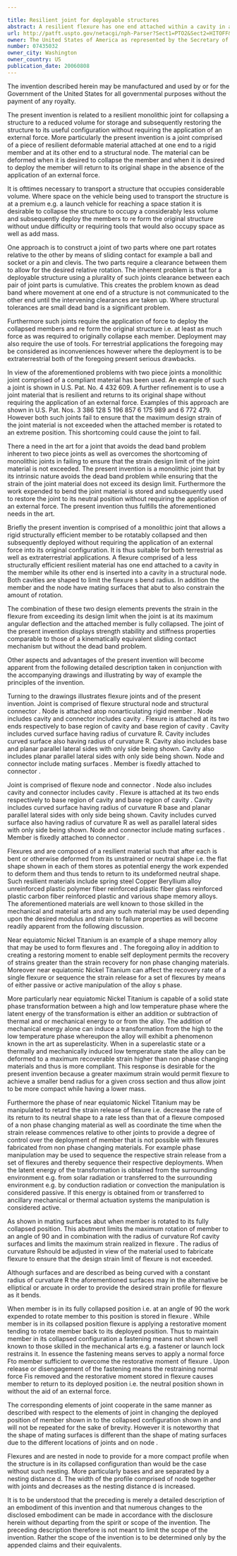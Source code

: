 ```yaml
---

title: Resilient joint for deployable structures
abstract: A resilient flexure has one end attached within a cavity in a rigid member, and the other end attached within a cavity in a structural mode. The cavities are shaped to limit the flexure's bend radius. The member and the node have mating surfaces that abut to constrain the amount of rotation of the member. The aforementioned elements are shaped to prevent the strain in the flexure from exceeding its design limit when the joint is at its maximum angular deflection and the attached member is fully collapsed.
url: http://patft.uspto.gov/netacgi/nph-Parser?Sect1=PTO2&Sect2=HITOFF&p=1&u=%2Fnetahtml%2FPTO%2Fsearch-adv.htm&r=1&f=G&l=50&d=PALL&S1=07435032&OS=07435032&RS=07435032
owner: The United States of America as represented by the Secretary of the Air Force
number: 07435032
owner_city: Washington
owner_country: US
publication_date: 20060808
---
```

The invention described herein may be manufactured and used by or for the Government of the United States for all governmental purposes without the payment of any royalty.

The present invention is related to a resilient monolithic joint for collapsing a structure to a reduced volume for storage and subsequently restoring the structure to its useful configuration without requiring the application of an external force. More particularly the present invention is a joint comprised of a piece of resilient deformable material attached at one end to a rigid member and at its other end to a structural node. The material can be deformed when it is desired to collapse the member and when it is desired to deploy the member will return to its original shape in the absence of the application of an external force.

It is ofttimes necessary to transport a structure that occupies considerable volume. Where space on the vehicle being used to transport the structure is at a premium e.g. a launch vehicle for reaching a space station it is desirable to collapse the structure to occupy a considerably less volume and subsequently deploy the members to re form the original structure without undue difficulty or requiring tools that would also occupy space as well as add mass.

One approach is to construct a joint of two parts where one part rotates relative to the other by means of sliding contact for example a ball and socket or a pin and clevis. The two parts require a clearance between them to allow for the desired relative rotation. The inherent problem is that for a deployable structure using a plurality of such joints clearance between each pair of joint parts is cumulative. This creates the problem known as dead band where movement at one end of a structure is not communicated to the other end until the intervening clearances are taken up. Where structural tolerances are small dead band is a significant problem.

Furthermore such joints require the application of force to deploy the collapsed members and re form the original structure i.e. at least as much force as was required to originally collapse each member. Deployment may also require the use of tools. For terrestrial applications the foregoing may be considered as inconveniences however where the deployment is to be extraterrestrial both of the foregoing present serious drawbacks.

In view of the aforementioned problems with two piece joints a monolithic joint comprised of a compliant material has been used. An example of such a joint is shown in U.S. Pat. No. 4 432 609. A further refinement is to use a joint material that is resilient and returns to its original shape without requiring the application of an external force. Examples of this approach are shown in U.S. Pat. Nos. 3 386 128 5 196 857 6 175 989 and 6 772 479. However both such joints fail to ensure that the maximum design strain of the joint material is not exceeded when the attached member is rotated to an extreme position. This shortcoming could cause the joint to fail.

There a need in the art for a joint that avoids the dead band problem inherent to two piece joints as well as overcomes the shortcoming of monolithic joints in failing to ensure that the strain design limit of the joint material is not exceeded. The present invention is a monolithic joint that by its intrinsic nature avoids the dead band problem while ensuring that the strain of the joint material does not exceed its design limit. Furthermore the work expended to bend the joint material is stored and subsequently used to restore the joint to its neutral position without requiring the application of an external force. The present invention thus fulfills the aforementioned needs in the art.

Briefly the present invention is comprised of a monolithic joint that allows a rigid structurally efficient member to be rotatably collapsed and then subsequently deployed without requiring the application of an external force into its original configuration. It is thus suitable for both terrestrial as well as extraterrestrial applications. A flexure comprised of a less structurally efficient resilient material has one end attached to a cavity in the member while its other end is inserted into a cavity in a structural node. Both cavities are shaped to limit the flexure s bend radius. In addition the member and the node have mating surfaces that abut to also constrain the amount of rotation.

The combination of these two design elements prevents the strain in the flexure from exceeding its design limit when the joint is at its maximum angular deflection and the attached member is fully collapsed. The joint of the present invention displays strength stability and stiffness properties comparable to those of a kinematically equivalent sliding contact mechanism but without the dead band problem.

Other aspects and advantages of the present invention will become apparent from the following detailed description taken in conjunction with the accompanying drawings and illustrating by way of example the principles of the invention.

Turning to the drawings illustrates flexure joints and of the present invention. Joint is comprised of flexure structural node and structural connector . Node is attached atop nonarticulating rigid member . Node includes cavity and connector includes cavity . Flexure is attached at its two ends respectively to base region of cavity and base region of cavity . Cavity includes curved surface having radius of curvature R. Cavity includes curved surface also having radius of curvature R. Cavity also includes base and planar parallel lateral sides with only side being shown. Cavity also includes planar parallel lateral sides with only side being shown. Node and connector include mating surfaces . Member is fixedly attached to connector .

Joint is comprised of flexure node and connector . Node also includes cavity and connector includes cavity . Flexure is attached at its two ends respectively to base region of cavity and base region of cavity . Cavity includes curved surface having radius of curvature R base and planar parallel lateral sides with only side being shown. Cavity includes curved surface also having radius of curvature R as well as parallel lateral sides with only side being shown. Node and connector include mating surfaces . Member is fixedly attached to connector .

Flexures and are composed of a resilient material such that after each is bent or otherwise deformed from its unstrained or neutral shape i.e. the flat shape shown in each of them stores as potential energy the work expended to deform them and thus tends to return to its undeformed neutral shape. Such resilient materials include spring steel Copper Beryllium alloy unreinforced plastic polymer fiber reinforced plastic fiber glass reinforced plastic carbon fiber reinforced plastic and various shape memory alloys. The aforementioned materials are well known to those skilled in the mechanical and material arts and any such material may be used depending upon the desired modulus and strain to failure properties as will become readily apparent from the following discussion.

Near equiatomic Nickel Titanium is an example of a shape memory alloy that may be used to form flexures and . The foregoing alloy in addition to creating a restoring moment to enable self deployment permits the recovery of strains greater than the strain recovery for non phase changing materials. Moreover near equiatomic Nickel Titanium can affect the recovery rate of a single flexure or sequence the strain release for a set of flexures by means of either passive or active manipulation of the alloy s phase.

More particularly near equiatomic Nickel Titanium is capable of a solid state phase transformation between a high and low temperature phase where the latent energy of the transformation is either an addition or subtraction of thermal and or mechanical energy to or from the alloy. The addition of mechanical energy alone can induce a transformation from the high to the low temperature phase whereupon the alloy will exhibit a phenomenon known in the art as superelasticity. When in a superelastic state or a thermally and mechanically induced low temperature state the alloy can be deformed to a maximum recoverable strain higher than non phase changing materials and thus is more compliant. This response is desirable for the present invention because a greater maximum strain would permit flexure to achieve a smaller bend radius for a given cross section and thus allow joint to be more compact while having a lower mass.

Furthermore the phase of near equiatomic Nickel Titanium may be manipulated to retard the strain release of flexure i.e. decrease the rate of its return to its neutral shape to a rate less than that of a flexure composed of a non phase changing material as well as coordinate the time when the strain release commences relative to other joints to provide a degree of control over the deployment of member that is not possible with flexures fabricated from non phase changing materials. For example phase manipulation may be used to sequence the respective strain release from a set of flexures and thereby sequence their respective deployments. When the latent energy of the transformation is obtained from the surrounding environment e.g. from solar radiation or transferred to the surrounding environment e.g. by conduction radiation or convection the manipulation is considered passive. If this energy is obtained from or transferred to ancillary mechanical or thermal actuation systems the manipulation is considered active.

As shown in mating surfaces abut when member is rotated to its fully collapsed position. This abutment limits the maximum rotation of member to an angle of 90 and in combination with the radius of curvature Rof cavity surfaces and limits the maximum strain realized in flexure . The radius of curvature Rshould be adjusted in view of the material used to fabricate flexure to ensure that the design strain limit of flexure is not exceeded.

Although surfaces and are described as being curved with a constant radius of curvature R the aforementioned surfaces may in the alternative be elliptical or arcuate in order to provide the desired strain profile for flexure as it bends.

When member is in its fully collapsed position i.e. at an angle of 90 the work expended to rotate member to this position is stored in flexure . While member is in its collapsed position flexure is applying a restorative moment tending to rotate member back to its deployed position. Thus to maintain member in its collapsed configuration a fastening means not shown well known to those skilled in the mechanical arts e.g. a fastener or launch lock restrains it. In essence the fastening means serves to apply a normal force Fto member sufficient to overcome the restorative moment of flexure . Upon release or disengagement of the fastening means the restraining normal force Fis removed and the restorative moment stored in flexure causes member to return to its deployed position i.e. the neutral position shown in without the aid of an external force.

The corresponding elements of joint cooperate in the same manner as described with respect to the elements of joint in changing the deployed position of member shown in to the collapsed configuration shown in and will not be repeated for the sake of brevity. However it is noteworthy that the shape of mating surfaces is different than the shape of mating surfaces due to the different locations of joints and on node .

Flexures and are nested in node to provide for a more compact profile when the structure is in its collapsed configuration than would be the case without such nesting. More particularly bases and are separated by a nesting distance d. The width of the profile comprised of node together with joints and decreases as the nesting distance d is increased.

It is to be understood that the preceding is merely a detailed description of an embodiment of this invention and that numerous changes to the disclosed embodiment can be made in accordance with the disclosure herein without departing from the spirit or scope of the invention. The preceding description therefore is not meant to limit the scope of the invention. Rather the scope of the invention is to be determined only by the appended claims and their equivalents.

